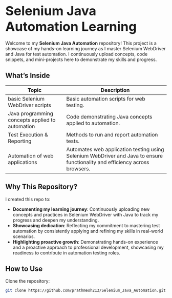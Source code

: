 # <span style="font-size:40px">Selenium Java Automation Learning</span>

Welcome to my **Selenium Java Automation** repository! This project is a showcase of my hands-on learning journey as I master Selenium WebDriver and Java for test automation. I continuously upload concepts, code snippets, and mini-projects here to demonstrate my skills and progress.

## What’s Inside

| **Topic**                         | **Description**                           |
|------------------------------------|-------------------------------------------|
| basic Selenium WebDriver scripts      | Basic automation scripts for web testing. |
|Java programming concepts applied to automation              | Code demonstrating Java concepts applied to automation. |
| Test Execution & Reporting        | Methods to run and report automation tests. |
|  Automation of web applications |     Automates web application testing using Selenium WebDriver and Java to ensure functionality and efficiency across browsers. |                          |

## Why This Repository? 

I created this repo to:


- **Documenting my learning journey**: Continuously uploading new concepts and practices in Selenium WebDriver with Java to track my progress and deepen my understanding.
- **Showcasing dedication**: Reflecting my commitment to mastering test automation by consistently applying and refining my skills in real-world scenarios.
- **Highlighting proactive growth**: Demonstrating hands-on experience and a proactive approach to professional development, showcasing my readiness to contribute in automation testing roles.



## How to Use

Clone the repository:

```bash
git clone https://github.com/prathmesh213/Selenium_Java_Automation.git
